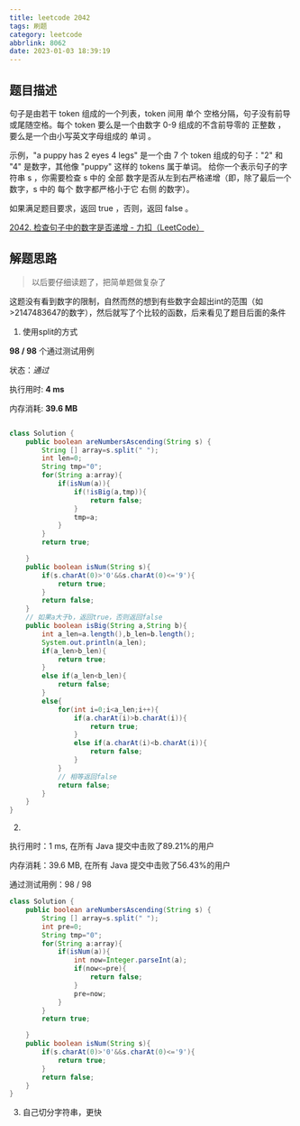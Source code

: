 ```yaml
---
title: leetcode 2042
tags: 刷题
category: leetcode
abbrlink: 8062
date: 2023-01-03 18:39:19
---
```


## 题目描述

句子是由若干 token 组成的一个列表，token 间用 单个 空格分隔，句子没有前导或尾随空格。每个 token 要么是一个由数字 0-9 组成的不含前导零的 正整数 ，要么是一个由小写英文字母组成的 单词 。

示例，"a puppy has 2 eyes 4 legs" 是一个由 7 个 token 组成的句子："2" 和 "4" 是数字，其他像 "puppy" 这样的 tokens 属于单词。
给你一个表示句子的字符串 s ，你需要检查 s 中的 全部 数字是否从左到右严格递增（即，除了最后一个数字，s 中的 每个 数字都严格小于它 右侧 的数字）。

如果满足题目要求，返回 true ，否则，返回 false 。

[2042. 检查句子中的数字是否递增 - 力扣（LeetCode）](https://leetcode.cn/problems/check-if-numbers-are-ascending-in-a-sentence/)

## 解题思路

> 以后要仔细读题了，把简单题做复杂了

这题没有看到数字的限制，自然而然的想到有些数字会超出int的范围（如 >2147483647的数字），然后就写了个比较的函数，后来看见了题目后面的条件

1. 使用split的方式

**98 / 98** 个通过测试用例

状态：*通过*

执行用时: **4 ms**

内存消耗: **39.6 MB**

```java

class Solution {
    public boolean areNumbersAscending(String s) {
        String [] array=s.split(" ");
        int len=0;
        String tmp="0";
        for(String a:array){
            if(isNum(a)){
                if(!isBig(a,tmp)){
                    return false;
                }
                tmp=a;
            }
        }
        return true;

    }
    public boolean isNum(String s){
        if(s.charAt(0)>'0'&&s.charAt(0)<='9'){
            return true;
        }
        return false;
    }
    // 如果a大于b，返回true，否则返回false
    public boolean isBig(String a,String b){
        int a_len=a.length(),b_len=b.length();
        System.out.println(a_len);
        if(a_len>b_len){
            return true;
        }
        else if(a_len<b_len){
            return false;
        }
        else{
            for(int i=0;i<a_len;i++){
                if(a.charAt(i)>b.charAt(i)){
                    return true;
                }
                else if(a.charAt(i)<b.charAt(i)){
                    return false;
                }
            }
            // 相等返回false
            return false;
        }
    }
}
```

2. 

执行用时：1 ms, 在所有 Java 提交中击败了89.21%的用户

内存消耗：39.6 MB, 在所有 Java 提交中击败了56.43%的用户

通过测试用例：98 / 98

```java
class Solution {
    public boolean areNumbersAscending(String s) {
        String [] array=s.split(" ");
        int pre=0;
        String tmp="0";
        for(String a:array){
            if(isNum(a)){
                int now=Integer.parseInt(a);
                if(now<=pre){
                    return false;
                }
                pre=now;
            }
        }
        return true;

    }
    public boolean isNum(String s){
        if(s.charAt(0)>'0'&&s.charAt(0)<='9'){
            return true;
        }
        return false;
    }
}
```

3. 自己切分字符串，更快